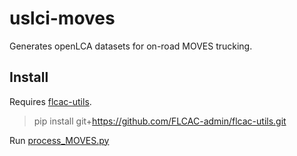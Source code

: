 # uslci-moves

Generates openLCA datasets for on-road MOVES trucking.

## Install

Requires [flcac-utils](https://github.com/FLCAC-admin/flcac-utils).

> pip install git+https://github.com/FLCAC-admin/flcac-utils.git

Run [process_MOVES.py](processing_MOVES.py)
